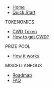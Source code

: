 * [Home](/)
* [Quick Start](quickstart.md)

TOKENOMICS
* [CWD Token](tokenomics.md)
* [How to get CWD?](market.md)

PRIZE POOL
* [How it works](prizepool.md)

<!-- INTERFACE
* [Overview](interface/overview.md)
* [Buildings](interface/buildings.md)
* [Units](interface/units.md)
* [Actions](interface/actions.md)
* [Map](interface/map.md)
* [Hall of Fame](interface/leaderboards.md)
* [Gangs](interface/gangs.md)
* [Jobs](interface/jobs.md)
* [Nfts](interface/nfts.md)
* [Prizes](interface/prizes.md)
* [Shop](interface/shop.md)
* [Settings](interface/settings.md)

GAMEPLAY
* [Production](production.md)
* [Buildings](buildings.md)
* [Resources](resources.md)
* [Defense](defense.md)
* [Jobs](jobs.md)
* [Gangs](gangs.md)
* [Formulas](formulas.md) -->

MISCELLANEOUS
* [Roadmap](roadmap.md)
* [FAQ](faq.md)